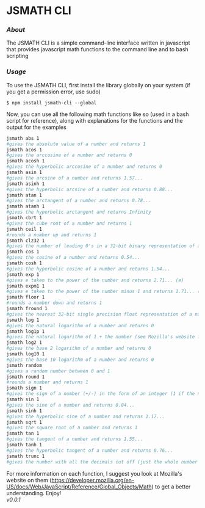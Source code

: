# JSMATH CLI #
### *About* ###
The JSMATH CLI is a simple command-line interface written in javascript that provides javascript math functions to the command line and to bash scripting
### *Usage* ###
To use the JSMATH CLI, first install the library globally on your system (if you get a permission error, use sudo)
```
$ npm install jsmath-cli --global
```
Now, you can use all the following math functions like so (used in a bash script for reference), along with explanations for the functions and the output for the examples
```bash
jsmath abs 1
#gives the absolute value of a number and returns 1
jsmath acos 1
#gives the arccosine of a number and returns 0
jsmath acosh 1
#gives the hyperbolic arccosine of a number and returns 0
jsmath asin 1
#gives the arcsine of a number and returns 1.57...
jsmath asinh 1
#gives the hyperbolic arcsine of a number and returns 0.88...
jsmath atan 1
#gives the arctangent of a number and returns 0.78...
jsmath atanh 1
#gives the hyperbolic arctangent and returns Infinity
jsmath cbrt 1
#gives the cube root of a number and returns 1
jsmath ceil 1
#rounds a number up and returns 1
jsmath clz32 1
#gives the number of leading 0's in a 32-bit binary representation of a number and returns 31
jsmath cos 1
#gives the cosine of a number and returns 0.54...
jsmath cosh 1
#gives the hyperbolic cosine of a number and returns 1.54...
jsmath exp 1
#gives e taken to the power of the number and returns 2.71... (e)
jsmath expm1 1
#gives e taken to the power of the number minus 1 and returns 1.71... (e-1)
jsmath floor 1
#rounds a number down and returns 1
jsmath fround 1
#gives the nearest 32-bit single precision float representation of a number and returns 1
jsmath log 1
#gives the natural logarithm of a number and returns 0
jsmath log1p 1
#gives the natural logarithm of 1 + the number (see Mozilla's website for details) and returns 0.69...
jsmath log2 1
#gives the base 2 logarithm of a number and returns 0
jsmath log10 1
#gives the base 10 logarithm of a number and returns 0
jsmath random
#gives a random number between 0 and 1
jsmath round 1
#rounds a number and returns 1
jsmath sign 1
#gives the sign of a number (+/-) in the form of an integer (1 if the number is positive, -1 if the number is negative) and returns 1
jsmath sin 1
#gives the sine of a number and returns 0.84...
jsmath sinh 1
#gives the hyperbolic sine of a number and returns 1.17...
jsmath sqrt 1
#gives the square root of a number and returns 1
jsmath tan 1
#gives the tangent of a number and returns 1.55...
jsmath tanh 1
#gives the hyperbolic tangent of a number and returns 0.76...
jsmath trunc 1
#gives the number with all the decimals cut off (just the whole number portion of a rational number and is basically the same as floor unless it is a negative number) and returns 1
```
For more information on each function, I suggest you look at Mozilla's website on them (https://developer.mozilla.org/en-US/docs/Web/JavaScript/Reference/Global_Objects/Math) to get a better understanding. Enjoy!
<br>
*v0.0.1*